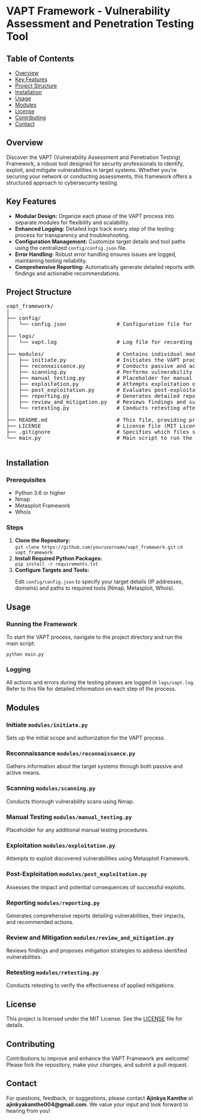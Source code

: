 <!DOCTYPE html>
<html lang="en">
<head>
    <meta charset="UTF-8">
    <meta name="viewport" content="width=device-width, initial-scale=1.0">
    <meta name="title" content="VAPT Framework - Vulnerability Assessment and Penetration Testing Tool">
    <meta name="description" content="Explore the VAPT Framework, a powerful tool for vulnerability assessment and penetration testing, featuring modular design, enhanced logging, and comprehensive reporting. Get step-by-step installation instructions and usage guidelines.">
</head>
<body>

<h1>VAPT Framework - Vulnerability Assessment and Penetration Testing Tool</h1>
<div class="toc">
    <h2>Table of Contents</h2>
    <ul>
        <li><a href="#overview">Overview</a></li>
        <li><a href="#key-features">Key Features</a></li>
        <li><a href="#project-structure">Project Structure</a></li>
        <li><a href="#installation">Installation</a></li>
        <li><a href="#usage">Usage</a></li>
        <li><a href="#modules">Modules</a></li>
        <li><a href="#license">License</a></li>
        <li><a href="#contributing">Contributing</a></li>
        <li><a href="#contact">Contact</a></li>
    </ul>
</div>

<section id="overview">
    <h2>Overview</h2>
    <p>
        Discover the VAPT (Vulnerability Assessment and Penetration Testing) Framework, a robust tool designed for security professionals to identify, exploit, and mitigate vulnerabilities in target systems. Whether you're securing your network or conducting assessments, this framework offers a structured approach to cybersecurity testing.
    </p>
</section>
<section id="key-features">
    <h2>Key Features</h2>
    <ul>
        <li><strong>Modular Design:</strong> Organize each phase of the VAPT process into separate modules for flexibility and scalability.</li>
        <li><strong>Enhanced Logging:</strong> Detailed logs track every step of the testing process for transparency and troubleshooting.</li>
        <li><strong>Configuration Management:</strong> Customize target details and tool paths using the centralized <code>config/config.json</code> file.</li>
        <li><strong>Error Handling:</strong> Robust error handling ensures issues are logged, maintaining testing reliability.</li>
        <li><strong>Comprehensive Reporting:</strong> Automatically generate detailed reports with findings and actionable recommendations.</li>
    </ul>
</section>

<section id="project-structure">
    <h2>Project Structure</h2>
    <pre>
vapt_framework/
│
├── config/
│   └── config.json                # Configuration file for setting up targets and tools
│
├── logs/
│   └── vapt.log                   # Log file for recording events and errors
│
├── modules/                       # Contains individual modules for different phases of VAPT
│   ├── initiate.py                # Initiates the VAPT process and sets up the scope
│   ├── reconnaissance.py          # Conducts passive and active information gathering
│   ├── scanning.py                # Performs vulnerability scanning using Nmap
│   ├── manual_testing.py          # Placeholder for manual testing procedures
│   ├── exploitation.py            # Attempts exploitation of identified vulnerabilities
│   ├── post_exploitation.py       # Evaluates post-exploitation impact
│   ├── reporting.py               # Generates detailed reports based on findings
│   ├── review_and_mitigation.py   # Reviews findings and suggests mitigation steps
│   └── retesting.py               # Conducts retesting after mitigation
│
├── README.md                      # This file, providing project overview and instructions
├── LICENSE                        # License file (MIT License)
├── .gitignore                     # Specifies which files should be ignored by Git
└── main.py                        # Main script to run the entire VAPT framework
    </pre>
</section>

<section id="installation">
    <h2>Installation</h2>
    <h3>Prerequisites</h3>
    <ul>
        <li>Python 3.6 or higher</li>
        <li>Nmap</li>
        <li>Metasploit Framework</li>
        <li>Whois</li>
    </ul>
    <h3>Steps</h3>
    <ol>
        <li><strong>Clone the Repository:</strong></li>
        <code>git clone https://github.com/yourusername/vapt_framework.git</code>
        <code>cd vapt_framework</code>
        <li><strong>Install Required Python Packages:</strong></li>
        <code>pip install -r requirements.txt</code>
        <li><strong>Configure Targets and Tools:</strong></li>
        <p>Edit <code>config/config.json</code> to specify your target details (IP addresses, domains) and paths to required tools (Nmap, Metasploit, Whois).</p>
    </ol>
</section>

<section id="usage">
    <h2>Usage</h2>
    <h3>Running the Framework</h3>
    <p>To start the VAPT process, navigate to the project directory and run the main script:</p>
    <code>python main.py</code>
    <h3>Logging</h3>
    <p>All actions and errors during the testing phases are logged in <code>logs/vapt.log</code>. Refer to this file for detailed information on each step of the process.</p>
</section>

<section id="modules">
    <h2>Modules</h2>
    <div class="module">
        <h3>Initiate <code>modules/initiate.py</code></h3>
        <p>Sets up the initial scope and authorization for the VAPT process.</p>
    </div>
    <div class="module">
        <h3>Reconnaissance <code>modules/reconnaissance.py</code></h3>
        <p>Gathers information about the target systems through both passive and active means.</p>
    </div>
    <div class="module">
        <h3>Scanning <code>modules/scanning.py</code></h3>
        <p>Conducts thorough vulnerability scans using Nmap.</p>
    </div>
    <div class="module">
        <h3>Manual Testing <code>modules/manual_testing.py</code></h3>
        <p>Placeholder for any additional manual testing procedures.</p>
    </div>
    <div class="module">
        <h3>Exploitation <code>modules/exploitation.py</code></h3>
        <p>Attempts to exploit discovered vulnerabilities using Metasploit Framework.</p>
    </div>
    <div class="module">
        <h3>Post-Exploitation <code>modules/post_exploitation.py</code></h3>
        <p>Assesses the impact and potential consequences of successful exploits.</p>
    </div>
    <div class="module">
        <h3>Reporting <code>modules/reporting.py</code></h3>
        <p>Generates comprehensive reports detailing vulnerabilities, their impacts, and recommended actions.</p>
    </div>
    <div class="module">
        <h3>Review and Mitigation <code>modules/review_and_mitigation.py</code></h3>
        <p>Reviews findings and proposes mitigation strategies to address identified vulnerabilities.</p>
    </div>
    <div class="module">
        <h3>Retesting <code>modules/retesting.py</code></h3>
        <p>Conducts retesting to verify the effectiveness of applied mitigations.</p>
    </div>
</section>

<section id="license">
    <h2>License</h2>
    <p>This project is licensed under the MIT License. See the <a href="LICENSE">LICENSE</a> file for details.</p>
</section>

<section id="contributing">
    <h2>Contributing</h2>
    <p>Contributions to improve and enhance the VAPT Framework are welcome! Please fork the repository, make your changes, and submit a pull request.</p>
</section>

<section id="contact">
    <h2>Contact</h2>
    <p>For questions, feedback, or suggestions, please contact <strong>Ajinkya Kamthe</strong> at <strong>ajinkyakamthe004@gmail.com</strong>. We value your input and look forward to hearing from you!</p>
</section>

</body>
